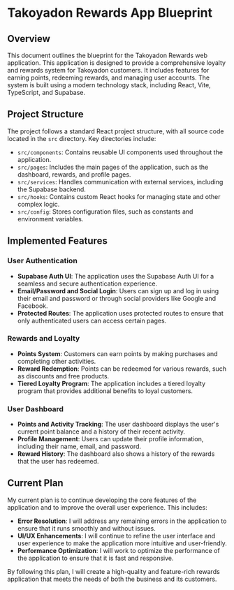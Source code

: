 # Takoyadon Rewards App Blueprint

## Overview

This document outlines the blueprint for the Takoyadon Rewards web application. This application is designed to provide a comprehensive loyalty and rewards system for Takoyadon customers. It includes features for earning points, redeeming rewards, and managing user accounts. The system is built using a modern technology stack, including React, Vite, TypeScript, and Supabase.

## Project Structure

The project follows a standard React project structure, with all source code located in the `src` directory. Key directories include:

- `src/components`: Contains reusable UI components used throughout the application.
- `src/pages`: Includes the main pages of the application, such as the dashboard, rewards, and profile pages.
- `src/services`: Handles communication with external services, including the Supabase backend.
- `src/hooks`: Contains custom React hooks for managing state and other complex logic.
- `src/config`: Stores configuration files, such as constants and environment variables.

## Implemented Features

### User Authentication

-   **Supabase Auth UI**: The application uses the Supabase Auth UI for a seamless and secure authentication experience.
-   **Email/Password and Social Login**: Users can sign up and log in using their email and password or through social providers like Google and Facebook.
-   **Protected Routes**: The application uses protected routes to ensure that only authenticated users can access certain pages.

### Rewards and Loyalty

-   **Points System**: Customers can earn points by making purchases and completing other activities.
-   **Reward Redemption**: Points can be redeemed for various rewards, such as discounts and free products.
-   **Tiered Loyalty Program**: The application includes a tiered loyalty program that provides additional benefits to loyal customers.

### User Dashboard

-   **Points and Activity Tracking**: The user dashboard displays the user's current point balance and a history of their recent activity.
-   **Profile Management**: Users can update their profile information, including their name, email, and password.
-   **Reward History**: The dashboard also shows a history of the rewards that the user has redeemed.

## Current Plan

My current plan is to continue developing the core features of the application and to improve the overall user experience. This includes:

-   **Error Resolution**: I will address any remaining errors in the application to ensure that it runs smoothly and without issues.
-   **UI/UX Enhancements**: I will continue to refine the user interface and user experience to make the application more intuitive and user-friendly.
-   **Performance Optimization**: I will work to optimize the performance of the application to ensure that it is fast and responsive.

By following this plan, I will create a high-quality and feature-rich rewards application that meets the needs of both the business and its customers.
